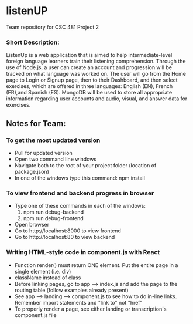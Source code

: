 # listenUP
Team repository for CSC 481 Project 2

### Short Description:
ListenUp is a web application that is aimed to help intermediate-level foreign language learners train their listening comprehension. Through the use of Node.js, a user can create an account and progression will be tracked on what language was worked on. The user will go from the Home page to Login or Signup page, then to their Dashboard, and then select exercises, which are offered in three languages: English (EN), French (FR),and Spanish (ES). MongoDB will be used to store all appropriate information regarding user accounts and audio, visual, and answer data for exercises.


## Notes for Team:

### To get the most updated version
- Pull for updated version
- Open two command line windows
- Navigate both to the root of your project folder (location of package.json)
- In one of the windows type this command:
    npm install

### To view frontend and backend progress in browser
- Type one of these commands in each of the windows:
    1)  npm run debug-backend
    2)  npm run debug-frontend
- Open browser
- Go to http://localhost:8000 to view frontend 
- Go to http://localhost:80 to view backend 

### Writing HTML-style code in component.js with React

- Function render() must return ONE element. Put the entire page in a single element (i.e. div)
- className instead of class
- Before linking pages, go to app --> index.js and add the page to the routing table (follow examples already present)
- See app --> landing --> component.js to see how to do in-line links. Remember import statements and "link to" not "href"
- To properly render a page, see either landing or transcription's component.js file